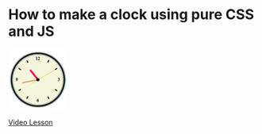 # How to make a clock using pure CSS and JS

<img src="../../img/clock_1.png" alt="clock" />

[Video Lesson](https://www.youtube.com/watch?v=AjZcp4-V4Lc)